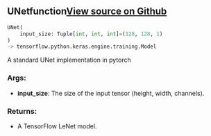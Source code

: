 ## UNet<span class="tag">function</span><a class="sourcelink" href=https://github.com/fastestimator/fastestimator/blob/r1.1/fastestimator/architecture/tensorflow/unet.py/#L23-L77>View source on Github</a>
```python
UNet(
	input_size: Tuple[int, int, int]=(128, 128, 1)
)
-> tensorflow.python.keras.engine.training.Model
```
A standard UNet implementation in pytorch


<h3>Args:</h3>


* **input_size**: The size of the input tensor (height, width, channels). 

<h3>Returns:</h3>

<ul class="return-block"><li>    A TensorFlow LeNet model.</li></ul>

